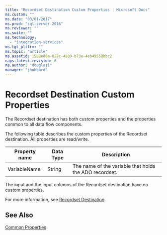 ```yaml
---
title: "Recordset Destination Custom Properties | Microsoft Docs"
ms.custom: ""
ms.date: "03/01/2017"
ms.prod: "sql-server-2016"
ms.reviewer: ""
ms.suite: ""
ms.technology: 
  - "integration-services"
ms.tgt_pltfrm: ""
ms.topic: "article"
ms.assetid: 1568ed6a-022c-4839-b73e-4eb49558bbc2
caps.latest.revision: 6
ms.author: "douglasl"
manager: "jhubbard"
---
```

# Recordset Destination Custom Properties
  The Recordset destination has both custom properties and the properties common to all data flow components.  
  
 The following table describes the custom properties of the Recordset destination. All properties are read/write.  
  
|Property name|Data Type|Description|  
|-------------------|---------------|-----------------|  
|VariableName|String|The name of the variable that holds the ADO recordset.|  
  
 The input and the input columns of the Recordset destination have no custom properties.  
  
 For more information, see [Recordset Destination](../../integration-services/data-flow/recordset-destination.md).  
  
## See Also  
 [Common Properties](http://msdn.microsoft.com/library/51973502-5cc6-4125-9fce-e60fa1b7b796)  
  
  